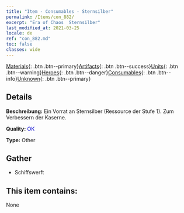 ```yaml
---
title: "Item - Consumables - Sternsilber"
permalink: /Items/con_882/
excerpt: "Era of Chaos  Sternsilber"
last_modified_at: 2021-03-25
locale: de
ref: "con_882.md"
toc: false
classes: wide
---
```

 [Materials](/de/Items/){: .btn .btn--primary}[Artifacts](/de/Items/Artifacts/){: .btn .btn--success}[Units](/de/Items/Units/){: .btn .btn--warning}[Heroes](/de/Items/Heroes/){: .btn .btn--danger}[Consumables](/de/Items/Consumables/){: .btn .btn--info}[Unknown](/de/Items/Unknown/){: .btn .btn--primary}

## Details
 **Beschreibung:** Ein Vorrat an Sternsilber (Ressource der Stufe 1). Zum Verbessern der Kaserne.

 **Quality:** <span style="color: #0000CD">OK</span>

 **Type:** Other

## Gather

*    Schiffswerft 

## This item contains:

  None

